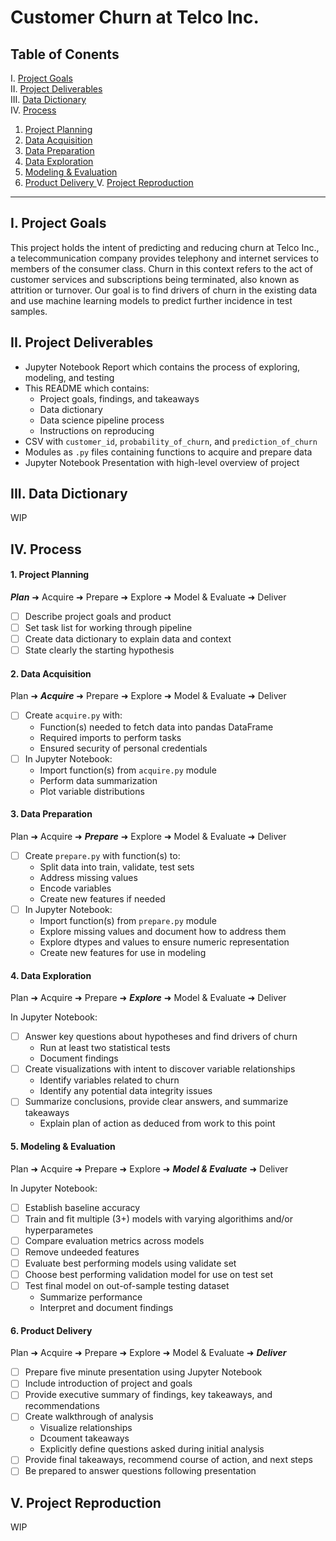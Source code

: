 
Customer Churn at Telco Inc.
===

## Table of Conents

I.   [ Project Goals         ](#i-project-goals)<br>
II.  [ Project Deliverables  ](#ii-project-deliverables)<br>
III. [ Data Dictionary       ](#iii-data-dictionary)<br>
IV.  [ Process               ](#iv-process)
1. [ Project Planning      ](#1-project-planning)
2. [ Data Acquisition      ](#2-data-acquisition)
3. [ Data Preparation      ](#3-data-preparation)
4. [ Data Exploration      ](#4-data-exploration)
5. [ Modeling & Evaluation ](#5-modeling--evaluation)
6. [ Product Delivery      ](#6-product-delivery)
V.   [ Project Reproduction  ](#v-project-reproduction)


---

## I. Project Goals

This project holds the intent of predicting and reducing churn at Telco Inc., a telecommunication company provides telephony and internet services to members of the consumer class. Churn in this context refers to the act of customer services and subscriptions being terminated, also known as attrition or turnover. Our goal is to find drivers of churn in the existing data and use machine learning models to predict further incidence in test samples.

## II. Project Deliverables

- Jupyter Notebook Report which contains the process of exploring, modeling, and testing
- This README which contains:
  + Project goals, findings, and takeaways
  + Data dictionary
  + Data science pipeline process
  + Instructions on reproducing
- CSV with `customer_id`, `probability_of_churn`, and `prediction_of_churn`
- Modules as `.py` files containing functions to acquire and prepare data
- Jupyter Notebook Presentation with high-level overview of project

## III. Data Dictionary

WIP

## IV. Process

#### 1. Project Planning
***Plan*** ➜ Acquire ➜ Prepare ➜ Explore ➜ Model & Evaluate ➜ Deliver

- [ ] Describe project goals and product
- [ ] Set task list for working through pipeline
- [ ] Create data dictionary to explain data and context
- [ ] State clearly the starting hypothesis

#### 2. Data Acquisition
Plan ➜ ***Acquire*** ➜ Prepare ➜ Explore ➜ Model & Evaluate ➜ Deliver <br>

- [ ] Create `acquire.py` with:
  - Function(s) needed to fetch data into pandas DataFrame
  - Required imports to perform tasks
  - Ensured security of personal credentials
- [ ] In Jupyter Notebook:
  - Import function(s) from `acquire.py` module
  - Perform data summarization
  - Plot variable distributions

#### 3. Data Preparation
Plan ➜ Acquire ➜ ***Prepare*** ➜ Explore ➜ Model & Evaluate ➜ Deliver

- [ ] Create `prepare.py` with function(s) to:
  - Split data into train, validate, test sets
  - Address missing values
  - Encode variables
  - Create new features if needed
- [ ] In Jupyter Notebook:
  - Import function(s) from `prepare.py` module
  - Explore missing values and document how to address them
  - Explore dtypes and values to ensure numeric representation
  - Create new features for use in modeling

#### 4. Data Exploration
Plan ➜ Acquire ➜ Prepare ➜ ***Explore*** ➜ Model & Evaluate ➜ Deliver

In Jupyter Notebook:
- [ ] Answer key questions about hypotheses and find drivers of churn
  - Run at least two statistical tests
  - Document findings
- [ ] Create visualizations with intent to discover variable relationships
  - Identify variables related to churn
  - Identify any potential data integrity issues
- [ ] Summarize conclusions, provide clear answers, and summarize takeaways
  - Explain plan of action as deduced from work to this point


#### 5. Modeling & Evaluation
Plan ➜ Acquire ➜ Prepare ➜ Explore ➜ ***Model & Evaluate*** ➜ Deliver

In Jupyter Notebook:
- [ ] Establish baseline accuracy
- [ ] Train and fit multiple (3+) models with varying algorithims and/or hyperparametes
- [ ] Compare evaluation metrics across models
- [ ] Remove undeeded features
- [ ] Evaluate best performing models using validate set
- [ ] Choose best performing validation model for use on test set
- [ ] Test final model on out-of-sample testing dataset
  - Summarize performance
  - Interpret and document findings

#### 6. Product Delivery
Plan ➜ Acquire ➜ Prepare ➜ Explore ➜ Model & Evaluate ➜ ***Deliver***

- [ ] Prepare five minute presentation using Jupyter Notebook
- [ ] Include introduction of project and goals
- [ ] Provide executive summary of findings, key takeaways, and recommendations
- [ ] Create walkthrough of analysis 
  - Visualize relationships
  - Dcoument takeaways
  - Explicitly define questions asked during initial analysis
- [ ] Provide final takeaways, recommend course of action, and next steps
- [ ] Be prepared to answer questions following presentation

## V. Project Reproduction

WIP
